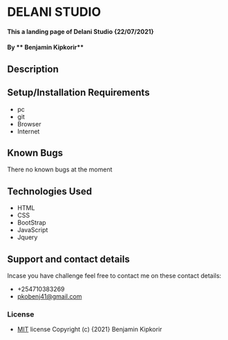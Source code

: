 # DELANI STUDIO
#### This a landing page of Delani Studio {22/07/2021}
#### By ** Benjamin Kipkorir**
## Description

## Setup/Installation Requirements
* pc
* git
* Browser
* Internet
## Known Bugs
There no known bugs at the moment
## Technologies Used
* HTML
* CSS
* BootStrap
* JavaScript
* Jquery
## Support and contact details
Incase you have challenge feel free to contact me on  these contact details:
 * +254710383269
 * pkobenj41@gmail.com

### License
* <a href="https://opensource.org/licenses/MIT">MIT</a> license 
Copyright (c) {2021} Benjamin Kipkorir
